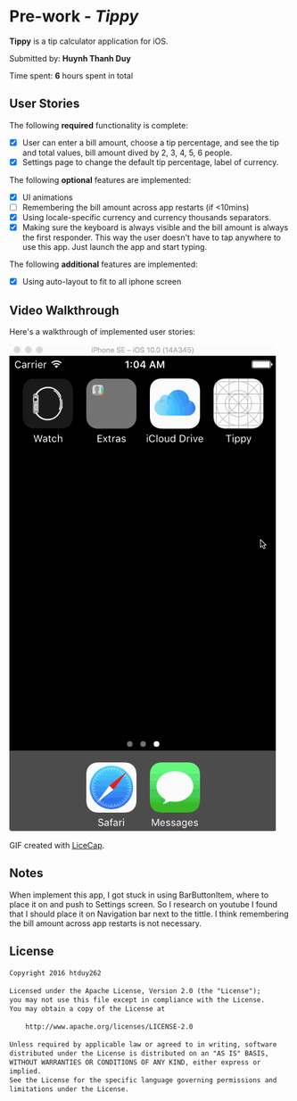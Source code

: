 # Pre-work - *Tippy*

**Tippy** is a tip calculator application for iOS.

Submitted by: **Huynh Thanh Duy**

Time spent: **6** hours spent in total

## User Stories

The following **required** functionality is complete:

* [x] User can enter a bill amount, choose a tip percentage, and see the tip and total values, bill amount dived by 2, 3, 4, 5, 6 people.
* [x] Settings page to change the default tip percentage, label of currency.

The following **optional** features are implemented:
* [x] UI animations
* [ ] Remembering the bill amount across app restarts (if <10mins)
* [x] Using locale-specific currency and currency thousands separators.
* [x] Making sure the keyboard is always visible and the bill amount is always the first responder. This way the user doesn't have to tap anywhere to use this app. Just launch the app and start typing.

The following **additional** features are implemented:

- [x] Using auto-layout to fit to all iphone screen

## Video Walkthrough 

Here's a walkthrough of implemented user stories:

<img src='https://raw.githubusercontent.com/htduy262/Tippy/master/Walkthrough.gif' title='Video Walkthrough' width='' alt='Video Walkthrough' />

GIF created with [LiceCap](http://www.cockos.com/licecap/).

## Notes

When implement this app, I got stuck in using BarButtonItem, where to place it on and push to Settings screen. So I research on youtube I found that I should place it on Navigation bar next to the tittle.
I think remembering the bill amount across app restarts is not necessary.

## License

    Copyright 2016 htduy262

    Licensed under the Apache License, Version 2.0 (the "License");
    you may not use this file except in compliance with the License.
    You may obtain a copy of the License at

        http://www.apache.org/licenses/LICENSE-2.0

    Unless required by applicable law or agreed to in writing, software
    distributed under the License is distributed on an "AS IS" BASIS,
    WITHOUT WARRANTIES OR CONDITIONS OF ANY KIND, either express or implied.
    See the License for the specific language governing permissions and
    limitations under the License.
